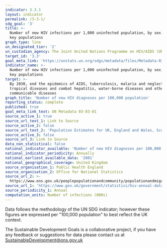 ```yaml
---
indicator: 3.3.1
layout: indicator
permalink: /3-3-1/
sdg_goal: '3'
title: >-
  Number of new HIV infections per 1,000 uninfected population, by sex, age and
  key populations
graph_type: line
un_designated_tier: '2'
un_custodian_agency: The Joint United Nations Programme on HIV/AIDS (UNAIDS)
target_id: '3.3'
goal_meta_link: 'https://unstats.un.org/sdgs/metadata/files/Metadata-03-03-01.pdf'
indicator_name: >-
  Number of new HIV infections per 1,000 uninfected population, by sex, age and
  key populations
target: >-
  By 2030, end the epidemics of AIDS, tuberculosis, malaria and neglected
  tropical diseases and combat hepatitis, water-borne diseases and other
  communicable diseases
graph_title: 'Number of new HIV diagnoses per 100,000 population'
reporting_status: complete
published: true
goal_meta_link_text: UN Metadata 03-03-01
source_active_1: true
source_url_text_1: Link to Source
source_active_2: false
source_url_text_2: 'Population Estimates for UK, England and Wales, Scotland and Northern Ireland'
source_active_3: false
source_url_3: Link to Source
data_non_statistical: false
national_indicator_available: 'Number of new HIV diagnoses per 100,000 population'
national_indicator_periodicity: Annually
national_earliest_available_data: '2001'
national_geographical_coverage: United Kingdom
source_organisation_1: Public Health England
source_organisation_2: Office for National Statistics
source_url_2: >-
  https://www.ons.gov.uk/peoplepopulationandcommunity/populationandmigration/populationestimates/datasets/populationestimatesforukenglandandwalesscotlandandnorthernireland
source_url_1: 'https://www.gov.uk/government/statistics/hiv-annual-data-tables'
source_periodicity_1: Annual
computation_units: Number of infections (000s)
---
```

Data follows the methodology of the UN SDG indicator; however these figures are expressed per "100,000 population" to best reflect the UK context. 

The Sustainable Development Goals is a collaborative project, if you have any feedback or suggestions for data please contact us at <SustainableDevelopment@ons.gov.uk>
